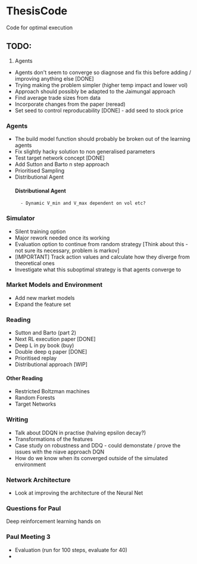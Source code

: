 # ThesisCode
Code for optimal execution



## TODO:

1) Agents 
- Agents don't seem to converge so diagnose and fix this before adding / improving anything else [DONE]
- Trying making the problem simpler (higher temp impact and lower vol)
- Approach should possibly be adapted to the Jaimungal approach
- Find average trade sizes from data
- Incorporate changes from the paper (reread)
- Set seed to control reproducability [DONE] - add seed to stock price

### Agents
- The build model function should probably be broken out of the learning agents
- Fix slightly hacky solution to non generalised parameters
- Test target network concept [DONE]
- Add Sutton and Barto n step approach
- Prioritised Sampling
- Distributional Agent
	#### Distributional Agent
		- Dynamic V_min and V_max dependent on vol etc?

### Simulator
- Silent training option
- Major rework needed once its working
- Evaluation option to continue from random strategy [Think about this - not sure its necessary, problem is markov]
- [IMPORTANT] Track action values and calculate how they diverge from theoretical ones
- Investigate what this suboptimal strategy is that agents converge to

### Market Models and Environment
- Add new market models
- Expand the feature set

### Reading
- Sutton and Barto (part 2)
- Next RL execution paper [DONE]
- Deep L in py book (buy)
- Double deep q paper [DONE]
- Prioritised replay
- Distributional approach [WIP]


#### Other Reading
- Restricted Boltzman machines
- Random Forests
- Target Networks

### Writing
- Talk about DDQN in practise (halving epsilon decay?)
- Transformations of the features
- Case study on robustness and DDQ - could demonstate / prove the issues with the niave approach DQN
- How do we know when its converged outside of the simulated environment

### Network Architecture
- Look at improving the architecture of the Neural Net

### Questions for Paul


Deep reinforcement learning hands on

### Paul Meeting 3
- Evaluation (run for 100 steps, evaluate for 40)
- 


